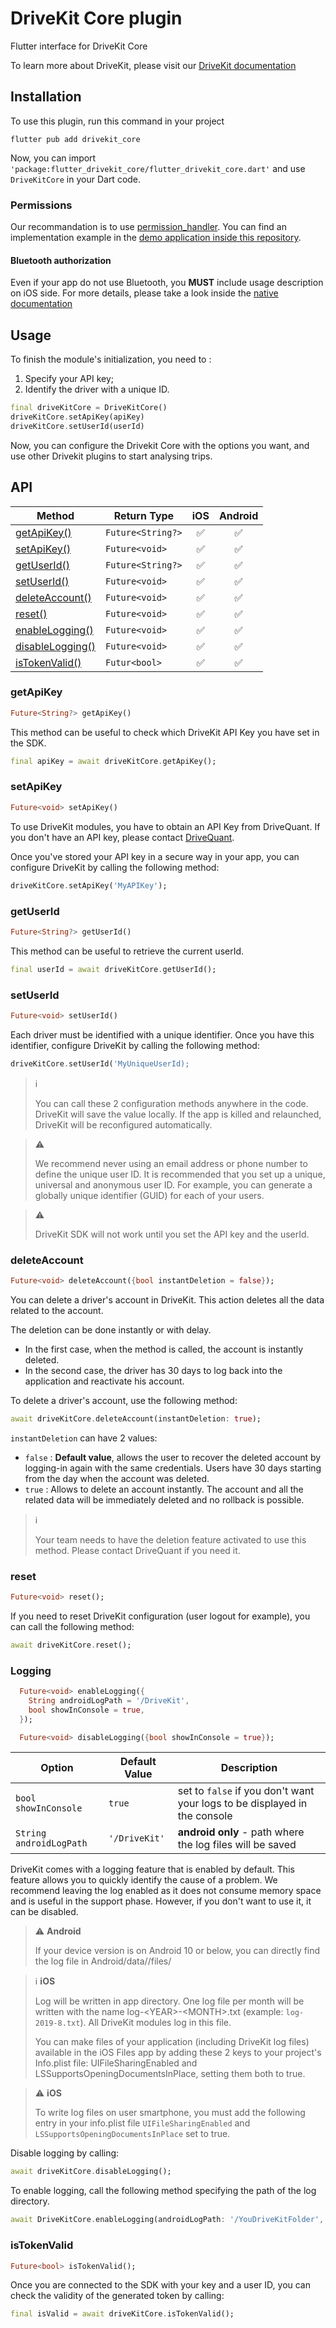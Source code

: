 # DriveKit Core plugin

Flutter interface for DriveKit Core

To learn more about DriveKit, please visit our [DriveKit documentation](https://docs.drivequant.com/)

## Installation

To use this plugin, run this command in your project

```
flutter pub add drivekit_core
```

Now, you can import `'package:flutter_drivekit_core/flutter_drivekit_core.dart'` and use `DriveKitCore` in your Dart code.

### Permissions

Our recommandation is to use [permission_handler]([https://github.com/zoontek/react-native-permissions](https://pub.dev/packages/permission_handler)). You can find an implementation example in the [demo application inside this repository]([../demo/src/hooks/useCheckPermissions.js](https://github.com/DriveQuantPublic/flutter-drivekit/blob/main/packages/drivekit_core/flutter_drivekit_core/example/lib/widgets/sliver_permission_request.dart)).

#### Bluetooth authorization

Even if your app do not use Bluetooth, you **MUST** include usage description on iOS side. For more details, please take a look inside the [native documentation](https://docs.drivequant.com/get-started-drivekit/ios#project-configuration)

## Usage

To finish the module's initialization, you need to :

1. Specify your API key;
2. Identify the driver with a unique ID.

```dart
final driveKitCore = DriveKitCore()
driveKitCore.setApiKey(apiKey)
driveKitCore.setUserId(userId)
```

Now, you can configure the Drivekit Core with the options you want, and use other Drivekit plugins to start analysing trips.

## API

| Method                                                          | Return Type                        | iOS | Android |
| --------------------------------------------------------------- | ---------------------------------- | :-: | :-----: |
| [getApiKey()](#getapikey)                                       | `Future<String?>`                  | ✅  |   ✅    |
| [setApiKey()](#setapikey)                                       | `Future<void>`                     | ✅  |   ✅    |
| [getUserId()](#getuserid)                                       | `Future<String?>`                  | ✅  |   ✅    |
| [setUserId()](#setuserid)                                       | `Future<void>`                     | ✅  |   ✅    |
| [deleteAccount()](#deleteaccount)                               | `Future<void>`                     | ✅  |   ✅    |
| [reset()](#reset)                                               | `Future<void>`                     | ✅  |   ✅    |
| [enableLogging()](#logging)                                     | `Future<void>`                     | ✅  |   ✅    |
| [disableLogging()](#logging)                                    | `Future<void>`                     | ✅  |   ✅    |
| [isTokenValid()](#istokenvalid)                                 | `Futur<bool>`                      | ✅  |   ✅    |

### getApiKey

```dart
Future<String?> getApiKey()
```

This method can be useful to check which DriveKit API Key you have set in the SDK.

```dart
final apiKey = await driveKitCore.getApiKey();
```

### setApiKey

```dart
Future<void> setApiKey()
```

To use DriveKit modules, you have to obtain an API Key from DriveQuant. If you don't have an API key, please contact [DriveQuant](mailto:contact@drivequant.com).

Once you've stored your API key in a secure way in your app, you can configure DriveKit by calling the following method:

```dart
driveKitCore.setApiKey('MyAPIKey');
```

### getUserId

```dart
Future<String?> getUserId()
```

This method can be useful to retrieve the current userId.

```dart
final userId = await driveKitCore.getUserId();
```

### setUserId

```dart
Future<void> setUserId()
```

Each driver must be identified with a unique identifier. Once you have this identifier, configure DriveKit by calling the following method:

```dart
driveKitCore.setUserId('MyUniqueUserId);
```

> ℹ️
>
> You can call these 2 configuration methods anywhere in the code. DriveKit will save the value locally. If the app is killed and relaunched, DriveKit will be reconfigured automatically.

> ⚠️
>
> We recommend never using an email address or phone number to define the unique user ID. It is recommended that you set up a unique, universal and anonymous user ID. For example, you can generate a globally unique identifier (GUID) for each of your users.

> ⚠️
>
> DriveKit SDK will not work until you set the API key and the userId.

### deleteAccount

```dart
Future<void> deleteAccount({bool instantDeletion = false});
```

You can delete a driver's account in DriveKit. This action deletes all the data related to the account.

The deletion can be done instantly or with delay.

- In the first case, when the method is called, the account is instantly deleted.
- In the second case, the driver has 30 days to log back into the application and reactivate his account.

To delete a driver's account, use the following method:

```dart
await driveKitCore.deleteAccount(instantDeletion: true);
```

`instantDeletion` can have 2 values:

- `false` : **Default value**, allows the user to recover the deleted account by logging-in again with the same credentials. Users have 30 days starting from the day when the account was deleted.
- `true` : Allows to delete an account instantly. The account and all the related data will be immediately deleted and no rollback is possible.

> ℹ️
>
> Your team needs to have the deletion feature activated to use this method. Please contact DriveQuant if you need it.

### reset

```dart
Future<void> reset();
```

If you need to reset DriveKit configuration (user logout for example), you can call the following method:

```dart
await driveKitCore.reset();
```

### Logging

```dart
  Future<void> enableLogging({
    String androidLogPath = '/DriveKit',
    bool showInConsole = true,
  });

  Future<void> disableLogging({bool showInConsole = true});
```

| Option                    | Default Value | Description                                                               |
| ------------------------- | ------------- | ------------------------------------------------------------------------- |
| `bool showInConsole`      | `true`        | set to `false` if you don't want your logs to be displayed in the console |
| `String androidLogPath`   | `'/DriveKit'` | **android only** - path where the log files will be saved                 |

DriveKit comes with a logging feature that is enabled by default. This feature allows you to quickly identify the cause of a problem. We recommend leaving the log enabled as it does not consume memory space and is useful in the support phase. However, if you don't want to use it, it can be disabled.

> ⚠️ **Android**
>
> If your device version is on Android 10 or below, you can directly find the log file in Android/data/<your-app-package-name>/files/<path-to-my-log-directory>

> ℹ️ **iOS**
>
> Log will be written in app directory. One log file per month will be written with the name log-\<YEAR\>-\<MONTH\>.txt (example: `log-2019-8.txt`). All DriveKit modules log in this file.
>
> You can make files of your application (including DriveKit log files) available in the iOS Files app by adding these 2 keys to your project's Info.plist file: UIFileSharingEnabled and LSSupportsOpeningDocumentsInPlace, setting them both to true.

> ⚠️ **iOS**
>
> To write log files on user smartphone, you must add the following entry in your info.plist file `UIFileSharingEnabled` and `LSSupportsOpeningDocumentsInPlace` set to true.

Disable logging by calling:

```dart
await driveKitCore.disableLogging();
```

To enable logging, call the following method specifying the path of the log directory.

```dart
await DriveKitCore.enableLogging(androidLogPath: '/YouDriveKitFolder', showInConsole: true);
```

### isTokenValid

```dart
Future<bool> isTokenValid();
```

Once you are connected to the SDK with your key and a user ID, you can check the validity of the generated token by calling:

```dart
final isValid = await driveKitCore.isTokenValid();
```
